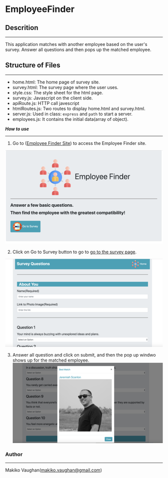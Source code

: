 # EmployeeFinder

## Descrition
---
This application matches with another employee based on the user's survey. Answer all questions and then pops up the matched employee.

## Structure of Files
---

* home.html: The home page of survey site.
* survey.html: The survey page where the user uses.
* style.css: The style sheet for the html page.
* survey.js: Javascript on the client side.
* apiRoute.js: HTTP call javescript
* htmlRoutes.js: Two routes to display home.html and survey.html.
* server.js: Used in class: `express` and `path` to start a server.
* employees.js: It contains the initial data(array of object).

***How to use***

---
1. Go to ([Employee Finder Site](https://thawing-ocean-68026.herokuapp.com/ )) to access the Employee Finder site.

![home](./app/public/assets/images/Home.png)

2. Click on Go to Survey button to go to [go to the survey page](https://thawing-ocean-68026.herokuapp.com/survey).

![survey](./app/public/assets/images/surveyPage.png)

3. Answer all question and click on submit, and then the pop up windwo shows up for the matched employee.
![popup](./app/public/assets/images/matchedEmployee.png)

### Author
---

Makiko Vaughan(makiko.vaughan@gmail.com)